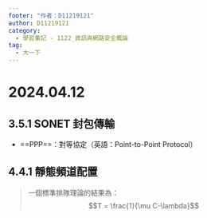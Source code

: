 ```yaml
---
footer: "作者：D11219121"
author: D11219121
category:
  - 學習筆記 - 1122_資訊與網路安全概論
tag:
  - 大一下
---
```


# 2024.04.12

## 3.5.1 SONET 封包傳輸

- ==PPP==：對等協定（英語：Point-to-Point Protocol）

## 4.4.1 靜態頻道配置

> 一個標準排隊理論的結果為：
> $$T = \frac{1}{\mu C-\lambda}$$
